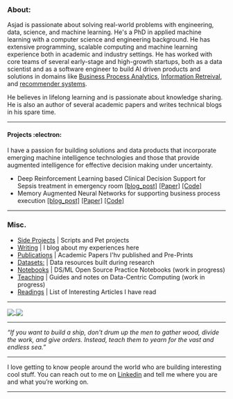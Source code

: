 

###  About:

Asjad is passionate about solving real-world problems with engineering, data, science, and machine learning. He's a PhD in applied machine learning with a computer science and engineering background. He has extensive programming, scalable computing and machine learning experience both in academic and industry settings. He has worked with core teams of several early-stage and high-growth startups, both as a data scientist and as a software engineer to build AI driven products and solutions in domains like [Business Process Analytics](https://blog.asjadk.com/deepprocess/), [Information Retreival](https://blog.asjadk.com/semantic_search/), and [recommender systems](https://blog.asjadk.com/music/).

He believes in lifelong learning and is passionate about knowledge sharing. He is also an author of several academic papers and writes technical blogs in his spare time.

----


#### Projects  :electron:	

I have a passion for building solutions and data products that incorporate emerging machine intelligence technologies and those that provide augmented intelligence for effective decision making under uncertainty.

- Deep Reinforcement Learning based Clinical Decision Support for Sepsis treatment in emergency room  [[blog_post]](https://blog.asjadk.com/decision_support/) [[Paper]](https://link.springer.com/chapter/10.1007/978-3-030-91431-8_2) [[Code]](https://github.com/asjad99/MIMIC_RL_COACH)
- Memory Augmented Neural Networks for supporting business process execution [[blog_post]](https://blog.asjadk.com/deepprocess/) [[Paper]](https://link.springer.com/chapter/10.1007/978-3-030-91431-8_2) [[Code]](https://github.com/asjad99/DeepProcess)


----


### Misc.

- [Side Projects](https://github.com/asjad99/software_directory/edit/main/README.md)  | Scripts and Pet projects 
- [Writing](https://blog.asjadk.com/main-content/) |  I blog about my experiences here 
- [Publications](https://scholar.google.com.au/citations?user=3dLAqxwAAAAJ&hl=en&oi=sra) | Academic Papers I'hv published and Pre-Prints
- [Datasets:](https://www.kaggle.com/asjad99) | Data resources built during research
- [Notebooks](https://github.com/asjad99/Machine-Learning-GYM) | DS/ML Open Source Practice Notebooks  (work in progress) 
- [Teaching](https://github.com/asjad99/knowledge_base) | Guides and notes on Data-Centric Computing (work in progress)  
- [Readings](https://github.com/asjad99/general_readings) | List of Interesting Articles I have read 

----

<a href="">
  <img align="center" src="https://github-readme-stats.vercel.app/api/top-langs/?username=asjad99&langs_count=7&layout=compact" />
</a>
<a href="">
  <img align="center" src="https://github-readme-streak-stats.herokuapp.com/?user=asjad99&theme=blue-green" />
</a>

-----------


*“If you want to build a ship, don't drum up the men to gather wood, divide the work, and give orders. Instead, teach them to yearn for the vast and endless sea.”*

-----------

I love getting to know people around the world who are building interesting cool stuff. You can reach out to me on [Linkedin](https://www.linkedin.com/in/asjad/) and tell me where you are and what you’re working on. 

--------


<!---
 Systems Programming Rust (OS + databases)

Databases, 
http://www.gotw.ca/publications/concurrency-ddj.htm
https://news.ycombinator.com/item?id=27647079
-->


<!-- Moonshots: 
https://github.com/ossu/computer-science#readme
Human-level concept learning through probabilistic program induction
Going deep into langauge, reinforcement learning 

<!-- 
https://www.cs.cornell.edu/jeh/book.pdf
https://web.stanford.edu/class/cs168/index.html
- BDI systems 

<!--unity ant simulation
https://www.youtube.com/watch?v=X-iSQQgOd1A

<!-- inspiration: 
https://paperswithcode.com/sota
also see data products and newsletters: 
<!-- 
-



"A person often meets his destiny on the road he took to avoid it."

--->





